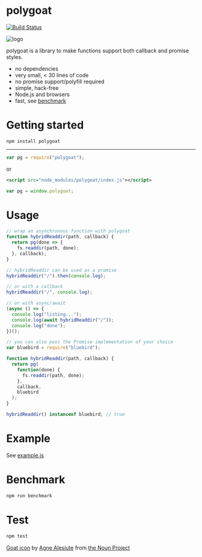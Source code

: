# polygoat

[![Build Status](https://img.shields.io/travis/sonnyp/polygoat/master.svg?style=flat-square)](https://travis-ci.org/sonnyp/polygoat/branches)

![logo](./logo.png)

polygoat is a library to make functions support both callback and promise styles.

- no dependencies
- very small, < 30 lines of code
- no promise support/polyfill required
- simple, hack-free
- Node.js and browsers
- fast, see [benchmark](#benchmark)

# Getting started

`npm install polygoat`

---

```javascript
var pg = require("polygoat");
```

or

```xml
<script src="node_modules/polygoat/index.js"></script>
```

```javascript
var pg = window.polygoat;
```

# Usage

```js
// wrap an asynchronous function with polygoat
function hybridReaddir(path, callback) {
  return pg(done => {
    fs.readdir(path, done);
  }, callback);
}

// hybridReaddir can be used as a promise
hybridReaddir("/").then(console.log);

// or with a callback
hybridReaddir("/", console.log);

// or with async/await
(async () => {
  console.log("listing...");
  console.log(await hybridReaddir("/"));
  console.log("done");
})();

// you can also pass the Promise implementation of your choice
var bluebird = require("bluebird");

function hybridReaddir(path, callback) {
  return pg(
    function(done) {
      fs.readdir(path, done);
    },
    callback,
    bluebird
  );
}

hybridReaddir() instanceof bluebird; // true
```

# Example

See [example.js](https://github.com/sonnyp/polygoat/blob/master/example.js)

# Benchmark

```sh
npm run benchmark
```

# Test

```sh
npm test
```

[Goat icon](https://thenounproject.com/term/goat/301185/) by [Agne Alesiute](https://thenounproject.com/grrrauf) from [the Noun Project](https://thenounproject.com)

